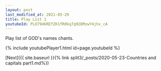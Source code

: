 ```yaml
---
layout: post
last_modified_at: 2021-03-29
title: Play List 1
youtubeId: PLO794kREfZK1fR0kq7q92DMzwY4jhv_cA
---
```

 
 
Play list of GOD's names chants.
 
{% include youtubePlayer1.html id=page.youtubeId %}
 

[Next]({{ site.baseurl }}{% link  split3/_posts/2020-05-23-Countries and capitals part1.md%})

